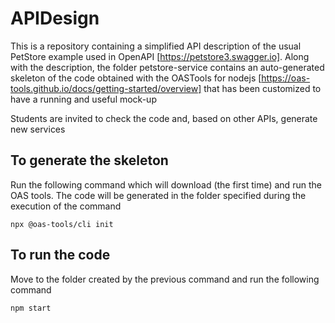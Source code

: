 # APIDesign

This is a repository containing a simplified API description of the usual PetStore example used in OpenAPI [https://petstore3.swagger.io]. Along with the description, the folder petstore-service contains an auto-generated skeleton of the code obtained with the OASTools for nodejs [https://oas-tools.github.io/docs/getting-started/overview] that has been customized to have a running and useful mock-up

Students are invited to check the code and, based on other APIs, generate new services

## To generate the skeleton

Run the following command which will download (the first time) and run the OAS tools. The code will be generated in the folder specified during the execution of the command

`npx @oas-tools/cli init`


## To run the code

Move to the folder created by the previous command and run the following command

`npm start`
